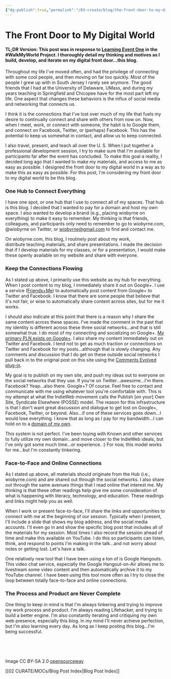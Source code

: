 ```yaml
---
{"dg-publish":true,"permalink":"/03-create/blog/the-front-door-to-my-digital-world/","title":"The Front Door to My Digital World","tags":["walkmyworld"]}
---
```


# The Front Door to My Digital World

#### TL;DR Version: This post was in response to [Learning Event One](https://sites.google.com/site/walkmyworldproject/2015-learning-events/opening-new-doors---2015-learning-event-1) in the #WalkMyWorld Project. I thoroughly detail my thinking and motives as I build, develop, and iterate on my digital front door...this blog.

Throughout my life I've moved often, and had the privilege of connecting with some cool people, and then moving on far too quickly. Most of the people I grew up with in South Jersey I rarely see anymore. The good friends that I had at the University of Delaware, UMass, and during my years teaching in Springfield and Chicopee have for the most part left my life. One aspect that changes these behaviors is the influx of social media and networking that connects us.

I think it is the connections that I've lost over much of my life that fuels my desire to continually connect and share with others from now on. Now, when I meet, work, or connect with someone, the habit is to Google them, and connect on Facebook, Twitter, or (perhaps) Facebook. This has the potential to keep us somewhat in contact, and allow us to keep connected.

I also travel, present, and teach all over the U. S. When I put together a professional development session, I try to make sure that I'm available for participants far after the event has concluded. To make this goal a reality, I decided long ago that I wanted to make my materials, and access to me as easy as possible. I designed the front door to my digital world in a way as to make this as easy as possible. For this post, I'm considering my front door to my digital world to be this blog.

### One Hub to Connect Everything

I have one spot, or one hub that I use to connect all of my spaces. That hub is this blog. I decided that I wanted to pay for a domain and host my own space. I also wanted to develop a brand (e.g., placing wiobyrne on everything) to make it easy to remember. My thinking is that friends, colleagues, and participants only need to remember to go to wiobyrne.com, @wiobyrne on Twitter, or wiobyrne@gmail.com to find and contact me.

On wiobyrne.com, this blog, I routinely post about my work, distribute teaching materials, and share presentations. I made the decision that if I develop materials for my classes, or for a presentation, I would make these openly available on my website and share with everyone.

### Keep the Connections Flowing

As I stated up above, I primarily use this website as my hub for everything. When I post content to my blog, I immediately share it out on Google+. I use a service ([Friends+Me](https://friendsplus.me/)) to automatically post content from Google+ to Twitter and Facebook. I know that there are some people that believe that it's not fair, or wise to automatically share content across sites, but for me it works.

I should also indicate at this point that there is a reason why I share the same content across these spaces. I've made the comment in the past that my identity is different across these three social networks...and that is still somewhat true. I do most of my connecting and socializing on Google+. [My primary PLN exists on Google+](http://wiobyrne.com/develop-your-own-personal-learning-network-using-twitter-and-google/). I also share my content immediately out on Twitter and Facebook. I tend not to get as much traction or connections on Twitter and Facebook for my posts...although that is slowly changing. Any comments and discussion that I do get on these outside social networks I pull back in to the original post on this site using the [Comments Evolved plug-in](https://wordpress.org/plugins/gplus-comments/).

My goal is to publish on my own site, and push my ideas out to everyone on the social networks that they use. If you're on Twitter...awesome...I'm there. Facebook? Yeap...also there. Google+? Of course. Feel free to contact and communicate with me using whatever tool you're comfortable with. This is my attempt at what the IndieWeb movement calls the Publish \[on your\] Own Site, Syndicate Elsewhere (POSSE) model. The reason for this infrastructure is that I don't want great discussion and dialogue to get lost on Google+, Facebook, Twitter, or beyond. Also...if one of these services goes down...I would lose everything. I know that as long as I pay for my bandwidth...I can hold on to a [domain of my own](http://www.wired.com/2012/07/a-domain-of-ones-own/).

This system is not perfect. I've been toying with Known and other services to fully utilize my own domain...and move closer to the IndieWeb ideals, but I've only got some much time...or experience. :) For now, this model works for me...but I'm constantly tinkering.

### Face-to-Face and Online Connections

As I stated up above, all materials should originate from the Hub (i.e., wiobyrne.com) and are shared out through the social networks. I also share out through the same avenues things that I read online that interest me. My thinking is that these other readings help give me some consideration of what is happening with literacy, technology, and education. These readings and links might help you as well.

When I work or present face-to-face, I'll share the links and opportunities to connect with me at the beginning of our session. Typically when I present, I'll include a slide that shows my blog address, and the social media accounts. I'll even go in and show the specific blog post that includes all of the materials for my session. Most times I also record the session ahead of time and make this available on YouTube. I do this so participants can listen, think, and respond to points I'm making in the talk...and not worry about notes or getting lost. Let's have a talk.

One relatively new tool that I have been using a ton of is Google Hangouts. This video chat service, especially the Google Hangout-on-Air allows me to livestream some video content and then automatically archive it to my YouTube channel. I have been using this tool more often as I try to close the loop between totally face-to-face and online connections.

### The Process and Product are Never Complete

One thing to keep in mind is that I'm always tinkering and trying to improve my work process and product. I'm always reading Lifehacker, and trying to build a better engine. I'm also constantly iterating and critiquing my own web presence, especially this blog. In my mind I'll never achieve perfection, but I'm also learning every day. As long as I keep posting this blog...I'm being successful.

 

 

Image CC BY-SA 2.0 [opensourceway](https://www.flickr.com/photos/opensourceway/4929153543/in/set-72157623343013541)

[[02 CURATE/MOCs/Blog Post Index\|Blog Post Index]]